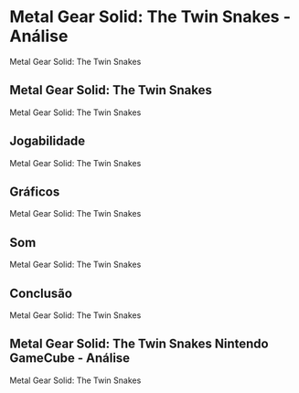 ---
---

# Metal Gear Solid: The Twin Snakes - Análise

Metal Gear Solid: The Twin Snakes

## Metal Gear Solid: The Twin Snakes

Metal Gear Solid: The Twin Snakes

## Jogabilidade

Metal Gear Solid: The Twin Snakes

## Gráficos

Metal Gear Solid: The Twin Snakes

## Som

Metal Gear Solid: The Twin Snakes

## Conclusão

Metal Gear Solid: The Twin Snakes

## Metal Gear Solid: The Twin Snakes Nintendo GameCube - Análise

Metal Gear Solid: The Twin Snakes
